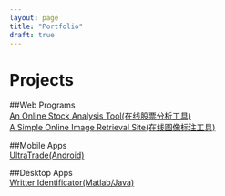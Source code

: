 ```yaml
---
layout: page
title: "Portfolio"
draft: true
---
```

Projects  
========  


##Web Programs  
[An Online Stock Analysis Tool(在线股票分析工具)](http://trade.justpic.org)  
[A Simple Online Image Retrieval Site(在线图像标注工具)](http://lab.justpic.org)   
<!--
[WorkStudio](http://work.justpic.org)  
[Online shopping site(网上商城)](http://shop.justpic.org)  
[Todolist()](http://todo.justpic.org)  
[VOD](http://video.justpic.org)  
[CDN](http://cdn.justpic.org)  
[BBS](http://bbs.justpic.org)  
[email](http://webmail.justpic.org)  
-->
##Mobile Apps  
[UltraTrade(Android)]()

##Desktop Apps  
[Writter Identificator(Matlab/Java)](http://github.com/matrixorz/writer_identification)

